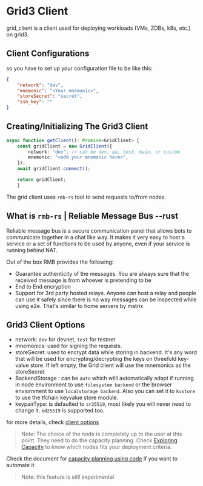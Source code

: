 # Grid3 Client

grid_client is a client used for deploying workloads (VMs, ZDBs, k8s, etc.) on grid3.

## Client Configurations

so you have to set up your configuration file to be like this:

```json
{
    "network": "dev",
    "mnemonic": "<Your mnemonic>",
    "storeSecret": "secret",
    "ssh_key": ""
}
```

## Creating/Initializing The Grid3 Client

```ts
async function getClient(): Promise<GridClient> {
    const gridClient = new GridClient({
        network: "dev", // can be dev, qa, test, main, or custom
        mnemonic: "<add your mnemonic here>",
    });
    await gridClient.connect();

    return gridClient;
    }
```

The grid client uses `rmb-rs` tool to send requests to/from nodes.

## What is `rmb-rs` | Reliable Message Bus --rust

Reliable message bus is a secure communication panel that allows bots to communicate together in a chat like way. It makes it very easy to host a service or a set of functions to be used by anyone, even if your service is running behind NAT.

Out of the box RMB provides the following:

- Guarantee authenticity of the messages. You are always sure that the received message is from whoever is pretending to be
- End to End encryption
- Support for 3rd party hosted relays. Anyone can host a relay and people can use it safely since there is no way messages can be inspected while
using e2e. That's similar to home servers by matrix

## Grid3 Client Options

- network: `dev` for devnet, `test` for testnet
- mnemonics: used for signing the requests.
- storeSecret: used to encrypt data while storing in backend. It's any word that will be used for encrypting/decrypting the keys on threefold key-value store. If left empty, the Grid client will use the mnemonics as the storeSecret.
- BackendStorage : can be `auto` which willl automatically adapt if running in node environment to use `filesystem backend` or the browser enviornment to use `localstorage backend`. Also you can set it to `kvstore` to use the tfchain keyvalue store module.
- keypairType: is defaulted to `sr25519`, most likely you will never need to change it. `ed25519` is supported too.

for more details, check [client options](https://github.com/threefoldtech/tfgrid-sdk-ts/blob/development/packages/grid_client/docs/client_configuration.md)

> Note: The choice of the node is completely up to the user at this point. They need to do the capacity planning. Check [Exploring Capacity](../dashboard/explorer/explorer_home.md) to know which nodes fits your deployment criteria.

Check the document for [capacity planning using code](../javascript/grid3_javascript_capacity_planning.md) if you want to automate it
> Note: this feature is still experimental
